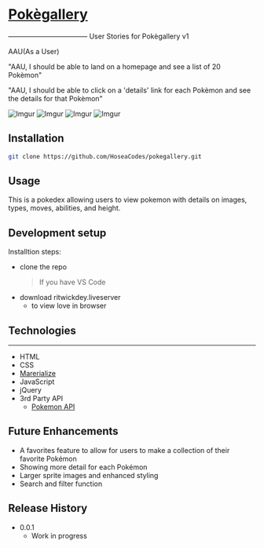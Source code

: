 # [Pokègallery](https://hoseacodes.github.io/pokegallery/#!)

–––––––––––––––––––––––
User Stories for Pokègallery v1

AAU(As a User)

"AAU, I should be able to land on a homepage and see a list of 20 Pokèmon"

"AAU, I should be able to click on a 'details' link for each Pokèmon and see the details for that Pokèmon"

![Imgur](https://i.imgur.com/Kag0XTL.png)
![Imgur](https://i.imgur.com/hPO4lgO.png)
![Imgur](https://i.imgur.com/0C07x0x.png)
![Imgur](https://i.imgur.com/e0JAHsQ.png)

## Installation

```sh
git clone https://github.com/HoseaCodes/pokegallery.git
```

## Usage

This is a pokedex allowing users to view pokemon with details on images, types, moves, abilities, and height.

## Development setup

Installtion steps:

- clone the repo
  > If you have VS Code
- download ritwickdey.liveserver
  - to view love in browser

## Technologies

---

- HTML
- CSS
- [Marerialize](https://materializecss.com/)
- JavaScript
- jQuery
- 3rd Party API
  - [Pokemon API](https://pokeapi.co/docs/v2#pokemon-section)

## Future Enhancements

- A favorites feature to allow for users to make a collection of their favorite Pokémon
- Showing more detail for each Pokémon
- Larger sprite images and enhanced styling
- Search and filter function

## Release History

- 0.0.1
  - Work in progress
